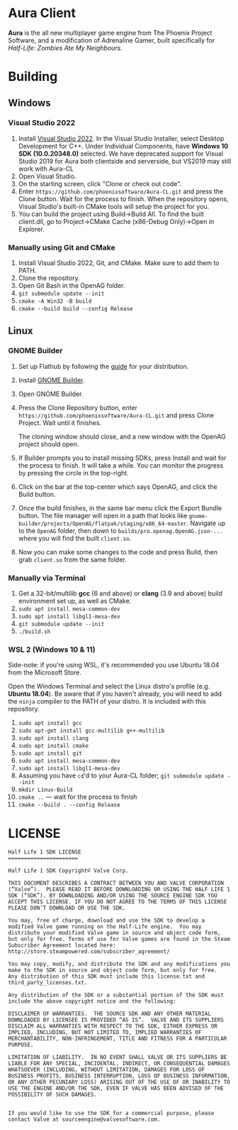 ﻿Aura Client
======================

**Aura** is the all new multiplayer game engine from The Phoenix Project Software, and a modification of Adrenaline Gamer, built specifically for *Half-Life: Zombies Ate My Neighbours.*

# Building
## Windows
### Visual Studio 2022
1. Install  [Visual Studio 2022]([https://visualstudio.microsoft.com/vs/preview/vs2022/#download-preview](https://visualstudio.microsoft.com/thank-you-downloading-visual-studio/?sku=Community&channel=Release&version=VS2022&source=VSLandingPage&cid=2030&passive=false)). In the Visual Studio Installer, select Desktop Development for C++. Under Individual Components, have **Windows 10 SDK (10.0.20348.0)** selected. We have deprecated support for Visual Studio 2019 for Aura both clientside and serverside, but VS2019 may still work with Aura-CL
1. Open Visual Studio.
1. On the starting screen, click "Clone or check out code".
1. Enter `https://github.com/phoenixsoftware/Aura-CL.git` and press the Clone button. Wait for the process to finish. When the repository opens, Visual Studio's built-in CMake tools will setup the project for you.
1. You can build the project using Build→Build All. To find the built client.dll, go to Project→CMake Cache (x86-Debug Only)→Open in Explorer.

### Manually using Git and CMake
1. Install Visual Studio 2022, Git, and CMake. Make sure to add them to PATH.
1. Clone the repository.
1. Open Git Bash in the OpenAG folder.
1. `git submodule update --init`
1. `cmake -A Win32 -B build`
1. `cmake --build build --config Release`

## Linux
### GNOME Builder
1. Set up Flathub by following the [guide](https://flatpak.org/setup/) for your distribution.
1. Install [GNOME Builder](https://flathub.org/apps/details/org.gnome.Builder).
1. Open GNOME Builder.
1. Press the Clone Repository button, enter `https://github.com/phoenixsoftware/Aura-CL.git` and press Clone Project. Wait until it finishes.

   The cloning window should close, and a new window with the OpenAG project should open.
1. If Builder prompts you to install missing SDKs, press Install and wait for the process to finish. It will take a while. You can monitor the progress by pressing the circle in the top-right.
1. Click on the bar at the top-center which says OpenAG, and click the Build button.
1. Once the build finishes, in the same bar menu click the Export Bundle button. The file manager will open in a path that looks like `gnome-builder/projects/OpenAG/flatpak/staging/x86_64-master`. Navigate up to the `OpenAG` folder, then down to `builds/pro.openag.OpenAG.json-...` where you will find the built `client.so`.
1. Now you can make some changes to the code and press Build, then grab `client.so` from the same folder.

### Manually via Terminal
1. Get a 32-bit/multilib **gcc** (6 and above) or **clang** (3.9 and above) build environment set up, as well as CMake.
1. `sudo apt install mesa-common-dev`
1. `sudo apt install libgl1-mesa-dev`
2. `git submodule update --init`
3. `./build.sh`

### WSL 2 (Windows 10 & 11)
Side-note: if you're using WSL, it's recommended you use Ubuntu 18.04 from the Microsoft Store.

Open the Windows Terminal and select the Linux distro's profile (e.g. **Ubuntu 18.04**). Be aware that if you haven't already, you will need to add the `ninja` compiler to the PATH of your distro. It is included with this repository.

1. `sudo apt install gcc`
1. `sudo apt-get install gcc-multilib g++-multilib`
2. `sudo apt install clang`
3. `sudo apt install cmake`
4. `sudo apt install git`
4. `sudo apt install mesa-common-dev`
1. `sudo apt install libgl1-mesa-dev`
5. Assuming you have `cd`'d to your Aura-CL folder; `git submodule update --init`
6. `mkdir Linux-Build`
7. `cmake ..` — wait for the process to finish
8. `cmake --build . --config Release`


# LICENSE
```
Half Life 1 SDK LICENSE
======================

Half Life 1 SDK Copyright© Valve Corp.  

THIS DOCUMENT DESCRIBES A CONTRACT BETWEEN YOU AND VALVE CORPORATION (“Valve”).  PLEASE READ IT BEFORE DOWNLOADING OR USING THE HALF LIFE 1 SDK (“SDK”). BY DOWNLOADING AND/OR USING THE SOURCE ENGINE SDK YOU ACCEPT THIS LICENSE. IF YOU DO NOT AGREE TO THE TERMS OF THIS LICENSE PLEASE DON’T DOWNLOAD OR USE THE SDK.

You may, free of charge, download and use the SDK to develop a modified Valve game running on the Half-Life engine.  You may distribute your modified Valve game in source and object code form, but only for free. Terms of use for Valve games are found in the Steam Subscriber Agreement located here: http://store.steampowered.com/subscriber_agreement/ 

You may copy, modify, and distribute the SDK and any modifications you make to the SDK in source and object code form, but only for free.  Any distribution of this SDK must include this license.txt and third_party_licenses.txt.  
 
Any distribution of the SDK or a substantial portion of the SDK must include the above copyright notice and the following: 

DISCLAIMER OF WARRANTIES.  THE SOURCE SDK AND ANY OTHER MATERIAL DOWNLOADED BY LICENSEE IS PROVIDED “AS IS”.  VALVE AND ITS SUPPLIERS DISCLAIM ALL WARRANTIES WITH RESPECT TO THE SDK, EITHER EXPRESS OR IMPLIED, INCLUDING, BUT NOT LIMITED TO, IMPLIED WARRANTIES OF MERCHANTABILITY, NON-INFRINGEMENT, TITLE AND FITNESS FOR A PARTICULAR PURPOSE.  

LIMITATION OF LIABILITY.  IN NO EVENT SHALL VALVE OR ITS SUPPLIERS BE LIABLE FOR ANY SPECIAL, INCIDENTAL, INDIRECT, OR CONSEQUENTIAL DAMAGES WHATSOEVER (INCLUDING, WITHOUT LIMITATION, DAMAGES FOR LOSS OF BUSINESS PROFITS, BUSINESS INTERRUPTION, LOSS OF BUSINESS INFORMATION, OR ANY OTHER PECUNIARY LOSS) ARISING OUT OF THE USE OF OR INABILITY TO USE THE ENGINE AND/OR THE SDK, EVEN IF VALVE HAS BEEN ADVISED OF THE POSSIBILITY OF SUCH DAMAGES.  
 
 
If you would like to use the SDK for a commercial purpose, please contact Valve at sourceengine@valvesoftware.com.
```


